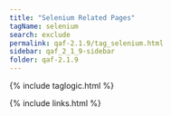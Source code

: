 ```yaml
---
title: "Selenium Related Pages"
tagName: selenium
search: exclude
permalink: qaf-2.1.9/tag_selenium.html
sidebar: qaf_2_1_9-sidebar
folder: qaf-2.1.9
---
```

{% include taglogic.html %}

{% include links.html %}
